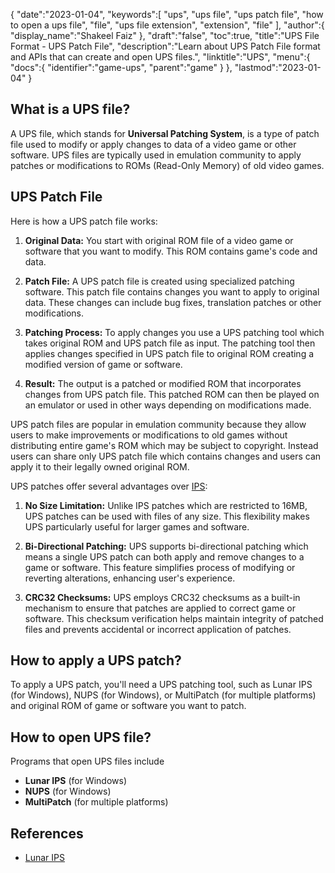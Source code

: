 {
   "date":"2023-01-04",
   "keywords":[
      "ups",
      "ups file",
      "ups patch file",
      "how to open a ups file",
      "file",
      "ups file extension",
      "extension",
      "file"
   ],
   "author":{
      "display_name":"Shakeel Faiz"
   },
   "draft":"false",
   "toc":true,
   "title":"UPS File Format - UPS Patch File",
   "description":"Learn about UPS Patch File format and APIs that can create and open UPS files.",
   "linktitle":"UPS",
   "menu":{
      "docs":{
         "identifier":"game-ups",
         "parent":"game"
      }
   },
   "lastmod":"2023-01-04"
}

## What is a UPS file?

A UPS file, which stands for **Universal Patching System**, is a type of patch file used to modify or apply changes to data of a video game or other software. UPS files are typically used in emulation community to apply patches or modifications to ROMs (Read-Only Memory) of old video games.

## UPS Patch File

Here is how a UPS patch file works:

1.  **Original Data:** You start with original ROM file of a video game or software that you want to modify. This ROM contains game's code and data.
    
2.  **Patch File:** A UPS patch file is created using specialized patching software. This patch file contains changes you want to apply to original data. These changes can include bug fixes, translation patches or other modifications.
    
3.  **Patching Process:** To apply changes you use a UPS patching tool which takes original ROM and UPS patch file as input. The patching tool then applies changes specified in UPS patch file to original ROM creating a modified version of game or software.
    
4.  **Result:** The output is a patched or modified ROM that incorporates changes from UPS patch file. This patched ROM can then be played on an emulator or used in other ways depending on modifications made.
    

UPS patch files are popular in emulation community because they allow users to make improvements or modifications to old games without distributing entire game's ROM which may be subject to copyright. Instead users can share only UPS patch file which contains changes and users can apply it to their legally owned original ROM.

UPS patches offer several advantages over [IPS](/game/ips/):

1.  **No Size Limitation:** Unlike IPS patches which are restricted to 16MB, UPS patches can be used with files of any size. This flexibility makes UPS particularly useful for larger games and software.
    
2.  **Bi-Directional Patching:** UPS supports bi-directional patching which means a single UPS patch can both apply and remove changes to a game or software. This feature simplifies process of modifying or reverting alterations, enhancing user's experience.
    
3.  **CRC32 Checksums:** UPS employs CRC32 checksums as a built-in mechanism to ensure that patches are applied to correct game or software. This checksum verification helps maintain integrity of patched files and prevents accidental or incorrect application of patches.

## How to apply a UPS patch?

To apply a UPS patch, you'll need a UPS patching tool, such as Lunar IPS (for Windows), NUPS (for Windows), or MultiPatch (for multiple platforms) and original ROM of game or software you want to patch.

## How to open UPS file?

Programs that open UPS files include

- **Lunar IPS** (for Windows)
- **NUPS** (for Windows)
- **MultiPatch** (for multiple platforms)

## References
* [Lunar IPS](https://www.romhacking.net/utilities/240/)
